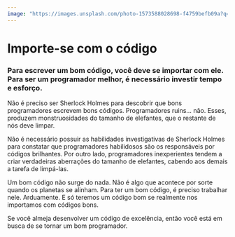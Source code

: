 ```yaml
---
image: "https://images.unsplash.com/photo-1573588028698-f4759befb09a?q=80&w=1932&auto=format&fit=crop&ixlib=rb-4.0.3&ixid=M3wxMjA3fDB8MHxwaG90by1wYWdlfHx8fGVufDB8fHx8fA%3D%3D"
---
```


# Importe-se com o código

### Para escrever um bom código, você deve se importar com ele. Para ser um programador melhor, é necessário investir tempo e esforço.

Não é preciso ser Sherlock Holmes para descobrir que bons programadores escrevem bons códigos. Programadores ruins… não. Esses, produzem monstruosidades do tamanho de elefantes, que o restante de nós deve limpar.

Não é necessário possuir as habilidades investigativas de Sherlock Holmes para constatar que programadores habilidosos são os responsáveis por códigos brilhantes. Por outro lado, programadores inexperientes tendem a criar verdadeiras aberrações do tamanho de elefantes, cabendo aos demais a tarefa de limpá-las.

Um bom código não surge do nada. Não é algo que acontece por sorte quando os planetas se alinham. Para ter um bom código, é preciso trabalhar nele. Arduamente. E só teremos um código bom se realmente nos importamos com códigos bons.

Se você almeja desenvolver um código de excelência, então você está em busca de se tornar um bom programador.
